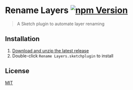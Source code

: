 # Rename Layers [![npm Version](https://badgen.net/npm/v/sketch-rename-layers)](https://www.npmjs.org/package/sketch-rename-layers)

> A Sketch plugin to automate layer renaming

## Installation

1. [Download and unzip the latest release](https://github.com/yuanqing/sketch-rename-layers/releases)
2. Double-click `Rename Layers.sketchplugin` to install

## License

[MIT](LICENSE.md)
